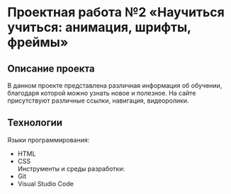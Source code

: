 # Проектная работа №2 «Научиться учиться: анимация, шрифты, фреймы»  
## Описание проекта  
В данном проекте представлена различная информация об обучении, благодаря которой можно узнать новое и полезное. На сайте присутствуют различные ссылки, навигация, видеоролики.  
## Технологии
Языки программирования:    
* HTML  
* CSS  
Инструменты и среды разработки:  
* Git  
* Visual Studio Code  




